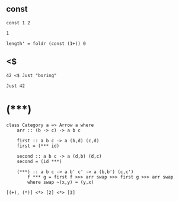 ## const

```
const 1 2
```

`1`

```
length' = foldr (const (1+)) 0
```

## <$

```
42 <$ Just "boring"
```

`Just 42`

# (\*\*\*)

```
class Category a => Arrow a where
    arr :: (b -> c) -> a b c

    first :: a b c -> a (b,d) (c,d)
    first = (*** id)

    second :: a b c -> a (d,b) (d,c)
    second = (id ***)

    (***) :: a b c -> a b' c' -> a (b,b') (c,c')
        f *** g = first f >>> arr swap >>> first g >>> arr swap
        where swap ~(x,y) = (y,x)

```

```
[(+), (*)] <*> [2] <*> [3]
```
